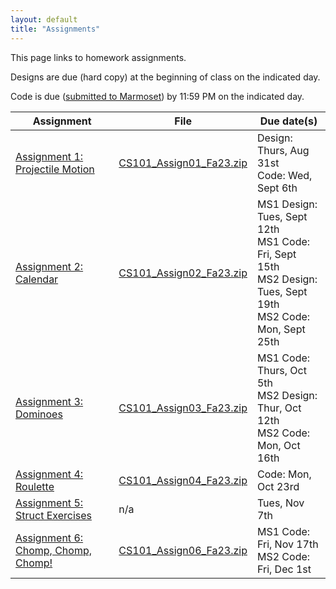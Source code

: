 ```yaml
---
layout: default
title: "Assignments"
---
```


This page links to homework assignments.

Designs are due (hard copy) at the beginning of class on the indicated day.

Code is due (<a href="../submitting.html">submitted to Marmoset</a>) by 11:59 PM on the indicated day.

Assignment | File | Due date(s)
---------- | ---- | -----------
[Assignment 1: Projectile Motion](assign01.html) | [CS101\_Assign01\_Fa23.zip](CS101_Assign01_Fa23.zip) | Design: Thurs, Aug 31st<br>Code: Wed, Sept 6th
[Assignment 2: Calendar](assign02.html) | [CS101\_Assign02\_Fa23.zip](CS101_Assign02_Fa23.zip) | MS1 Design: Tues, Sept 12th<br>MS1 Code: Fri, Sept 15th<br>MS2 Design: Tues, Sept 19th<br>MS2 Code: Mon, Sept 25th
[Assignment 3: Dominoes](assign03.html) | [CS101\_Assign03\_Fa23.zip](CS101_Assign03_Fa23.zip) | MS1 Code: Thurs, Oct 5th<br>MS2 Design: Thur, Oct 12th<br>MS2 Code: Mon, Oct 16th
[Assignment 4: Roulette](assign04.html) | [CS101\_Assign04\_Fa23.zip](CS101_Assign04_Fa23.zip) | Code: Mon, Oct 23rd
[Assignment 5: Struct Exercises](assign05.html) | n/a | Tues, Nov 7th
[Assignment 6: Chomp, Chomp, Chomp!](assign06.html) | [CS101\_Assign06\_Fa23.zip](CS101_Assign06_Fa23.zip) | MS1 Code: Fri, Nov 17th<br>MS2 Code: Fri, Dec 1st

<!-- vim:set wrap: ­-->
<!-- vim:set linebreak: -->
<!-- vim:set nolist: -->

